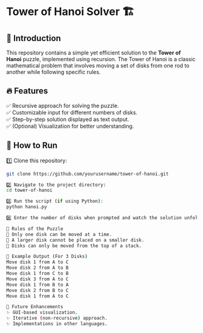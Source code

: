 # Tower of Hanoi Solver 🏗️  

## 📌 Introduction  
This repository contains a simple yet efficient solution to the **Tower of Hanoi** puzzle, implemented using recursion. The Tower of Hanoi is a classic mathematical problem that involves moving a set of disks from one rod to another while following specific rules.  

## 🔥 Features  
✅ Recursive approach for solving the puzzle.  
✅ Customizable input for different numbers of disks.  
✅ Step-by-step solution displayed as text output.  
✅ (Optional) Visualization for better understanding.  

## 🚀 How to Run  
1️⃣ Clone this repository:  
   ```sh  
   git clone https://github.com/yourusername/tower-of-hanoi.git  

2️⃣ Navigate to the project directory:
cd tower-of-hanoi  

3️⃣ Run the script (if using Python):
python hanoi.py  

4️⃣ Enter the number of disks when prompted and watch the solution unfold!

📜 Rules of the Puzzle
🔹 Only one disk can be moved at a time.
🔹 A larger disk cannot be placed on a smaller disk.
🔹 Disks can only be moved from the top of a stack.

📌 Example Output (For 3 Disks)
Move disk 1 from A to C  
Move disk 2 from A to B  
Move disk 1 from C to B  
Move disk 3 from A to C  
Move disk 1 from B to A  
Move disk 2 from B to C  
Move disk 1 from A to C  

🚧 Future Enhancements
✨ GUI-based visualization.
✨ Iterative (non-recursive) approach.
✨ Implementations in other languages.
